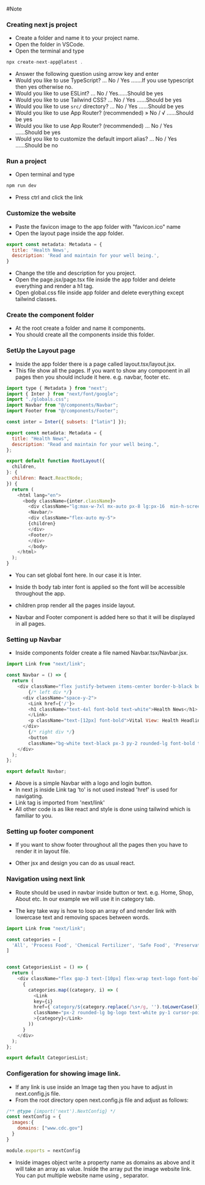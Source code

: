 #Note 

### Creating next js project

- Create a folder and name it to your project name.
- Open the folder in VSCode.
- Open the terminal and type 
```javascript
npx create-next-app@latest .
```
- Answer the following question using arrow key and enter
- Would you like to use TypeScript? ... No / Yes  .......If you use typescript then yes otherwise no.
- Would you like to use ESLint? ... No / Yes......Should be yes
- Would you like to use Tailwind CSS? ... No / Yes       ......Should be yes
- Would you like to use `src/` directory? ... No / Yes   ......Should be yes
- Would you like to use App Router? (recommended) » No / √  ......Should be yes
- Would you like to use App Router? (recommended) ... No / Yes    ......Should be yes
- Would you like to customize the default import alias? ... No / Yes     ......Should be no

### Run a project

- Open terminal and type
```javascript
npm run dev
```
- Press ctrl and click the link

### Customize the website
- Paste the favicon image to the app folder with "favicon.ico" name
- Open the layout page inside the app folder. 

```javascript
export const metadata: Metadata = {
  title: 'Health News',
  description: 'Read and maintain for your well being.',
}
```
- Change the title and description for you project.
- Open the page.jsx/page.tsx file inside the app folder and delete everything and render a h1 tag.
- Open global.css file inside app folder and delete everything except tailwind classes. 

### Create the component folder
- At the root create a folder and name it components.
- You should create all the components inside this folder.

### SetUp the Layout page
- Inside the app folder there is a page called layout.tsx/layout.jsx. 
- This file show all the pages. If you want to show any component in all pages then you should include it here. e.g. navbar, footer etc.

```javascript
import type { Metadata } from "next";
import { Inter } from "next/font/google";
import "./globals.css";
import Navbar from "@/components/Navbar";
import Footer from "@/components/Footer";

const inter = Inter({ subsets: ["latin"] });

export const metadata: Metadata = {
  title: "Health News",
  description: "Read and maintain for your well being.",
};

export default function RootLayout({
  children,
}: {
  children: React.ReactNode;
}) {
  return (
    <html lang="en">
      <body className={inter.className}>
        <div className="lg:max-w-7xl mx-auto px-8 lg:px-16  min-h-screen flex flex-col shadow-xl">
        <Navbar/>
        <div className="flex-auto my-5">
        {children}
        </div>
        <Footer/>
        </div>
        </body>
    </html>
  );
}
```
- You can set global font here. In our case it is Inter. 

- Inside th body tab inter font is applied so the font will be accessible throughout the app. 

- children prop render all the pages inside layout.

- Navbar and Footer component is added here so that it will be displayed in all pages. 


### Setting up Navbar

- Inside components folder create a file named Navbar.tsx/Navbar.jsx. 
```javascript
import Link from "next/link";

const Navbar = () => {
  return (
    <div className="flex justify-between items-center border-b-black border-b p-5 bg-logo">
        {/* left div */}
      <div className="space-y-2">
        <Link href={'/'}>
        <h1 className="text-4xl font-bold text-white">Health News</h1>
        </Link>
        <p className="text-[12px] font-bold">Vital View: Health Headlines Unveiled</p>
      </div>
        {/* right div */}
        <button 
        className="bg-white text-black px-3 py-2 rounded-lg font-bold text-sm">Login</button>
    </div>
  );
};

export default Navbar;
```
- Above is a simple Navbar with a logo and login button. 
- In next js inside Link tag 'to' is not used instead 'href' is used for navigating. 
- Link tag is imported from 'next/link'
- All other code is as like react and style is done using tailwind which is familiar to you. 

### Setting up footer component

- If you want to show footer throughout all the pages then you have to render it in layout file.

- Other jsx and design you can do as usual react. 


### Navigation using next link

- Route should be used in navbar inside button or text. e.g. Home, Shop, About etc. In our example we will use it in category tab. 

- The key take way is how to loop an array of and render link with lowercase text and removing spaces between words.

```javascript
import Link from "next/link";

const categories = [
  'All', 'Process Food', 'Chemical Fertilizer', 'Safe Food', 'Preservative', 'Other', 
]


const CategoriesList = () => {
  return (
    <div className="flex gap-3 text-[10px] flex-wrap text-logo font-bold">
      {
        categories.map((category, i) => (
          <Link 
          key={i}
          href={`category/${category.replace(/\s+/g, '').toLowerCase()}`}
          className="px-2 rounded-lg bg-logo text-white py-1 cursor-pointer"          
          >{category}</Link>
        ))
      }
    </div>
  );
};

export default CategoriesList;
```

### Configeration for showing image link.

- If any link is use inside an Image tag then you have to adjust in next.config.js file.
- From the root directory open next.config.js file and adjust as follows:

```javascript
/** @type {import('next').NextConfig} */
const nextConfig = {
  images:{
    domains: ["www.cdc.gov"]
  }
}

module.exports = nextConfig
```
- Inside images object write a property name as domains as above and it will take an array as value. Inside the array put the image website link. You can put multiple website name using , separator. 